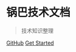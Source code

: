 # 锅巴技术文档

> 技术知识整理

[GitHub](https://github.com/yikun1025/Documentation)
[Get Started](/quick-start.md)
